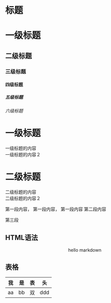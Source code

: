 
# 标题
# 一级标题
## 二级标题
### 三级标题
#### 四级标题
##### 五级标题
###### 六级标题

# 一级标题
一级标题的内容  
一级标题的内容２
# 二级标题
二级标题的内容  
二级标题的内容２

第一段内容， 第一段内容，  第一段内容
第二段内容

第三段


## HTML语法

<p align='center'>hello markdown</p>

## 表格
| 我 | 是 | 表 |头 |
|----|----|----|----|
| aa | bb | 双 | ddd |

